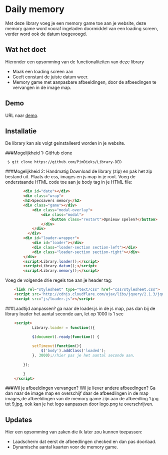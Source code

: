 # Daily memory
Met deze library voeg je een memory game toe aan je website, deze memory game word
 vooraf ingeladen doormiddel van een loading screen, verder word ook de datum toegevoegd.

## Wat het doet
Hieronder een opsomming van de functionaliteiten van deze library
* Maak een loading screen aan
* Geeft constant de juiste datum weer.
* Memory game met aanpasbare afbeeldingen, door de afbeedingen te vervangen in de image map.

## Demo
URL naar [demo](http://athena.fhict.nl/users/i318346/LibraryDED/index.html).

## Installatie
De library kan als volgt geinstalleerd worden in je website. 

###Mogelijkheid 1: GitHub clone

```
 $ git clone https://github.com/PimDieks/Library-DED
 ```


###Mogelijkheid 2: Handmatig
Download de library (zip) en pak het zip bestand uit. Plaats de css, images en js map in je root. 
Voeg de onderstaande HTML code toe aan je body tag in je HTML file:

```html
		<div id="date"></div>
		<div class="wrap">
		<h2>Specsavers memory</h2>
		<div class="game"></div>
			<div class="modal-overlay">
				<div class="modal">
					<button class="restart">Opnieuw spelen?</button>
				</div>
			</div>
		  </div>
		<div id="loader-wrapper">
			<div id="loader"></div>
			<div class="loader-section section-left"></div>
            <div class="loader-section section-right"></div>
		</div>
		<script>Library.loader();</script>
		<script>Library.datum();</script>
		<script>Library.memory();</script>

```

Voeg de volgende drie regels toe aan je header tag:

```html
	<link rel="stylesheet" type="text/css" href="css/stylesheet.css">
	<script src='http://cdnjs.cloudflare.com/ajax/libs/jquery/2.1.3/jquery.min.js'></script>
	<script src="js/loader.js"></script>
```
###Laadtijd aanpassen?
ga naar de loader.js in de js map, pas dan bij de library loader het aantal seconde aan, let op 1000 is 1 sec

```html
	<script>
	        Library.loader = function(){

            $(document).ready(function() {
 
            setTimeout(function(){
                $('body').addClass('loaded');
            }, 3000);//hier pas je het aantal seconde aan.
         
        });

        }
   	</script>
```

###Wil je afbeeldingen vervangen?
Wil je liever andere afbeedingen? Ga dan naar de image map en overschijf daar de afbeedlingen 
in de map images,de afbeeldingen van de memory game zijn aan de afbeedling 1.jpg tot 9,jpg, 
ook kan je het logo aanpassen door logo.png te overschrijven.

## Updates
Hier een opsomming van zaken die ik later zou kunnen toepassen:
* Laadscherm dat eerst de afbeedlingen checked en dan pas doorlaad.
* Dynamische aantal kaarten voor de memory game.
